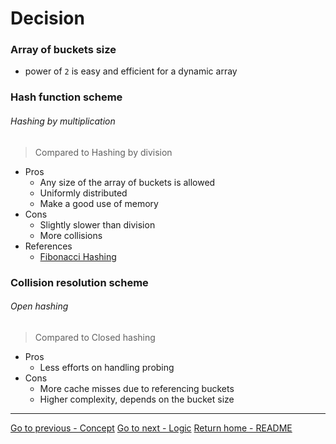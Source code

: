 # Decision

### Array of buckets size
- power of `2` is easy and efficient for a dynamic array

### Hash function scheme

###### Hashing by multiplication
> Compared to Hashing by division
- Pros
	- Any size of the array of buckets is allowed
	- Uniformly distributed
	- Make a good use of memory
- Cons
	- Slightly slower than division
	- More collisions
- References
	-  [Fibonacci Hashing](https://iq.opengenus.org/fibonacci-hashing/)

### Collision resolution scheme

###### Open hashing
> Compared to Closed hashing
- Pros
	- Less efforts on handling probing
- Cons
	- More cache misses due to referencing buckets
	- Higher complexity, depends on the bucket size

----
[Go to previous - Concept]()
[Go to next - Logic]()
[Return home - README](./README.md)
